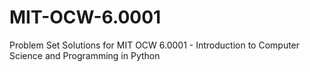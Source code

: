 # MIT-OCW-6.0001

Problem Set Solutions for MIT OCW 6.0001 - Introduction to Computer Science and Programming in Python
